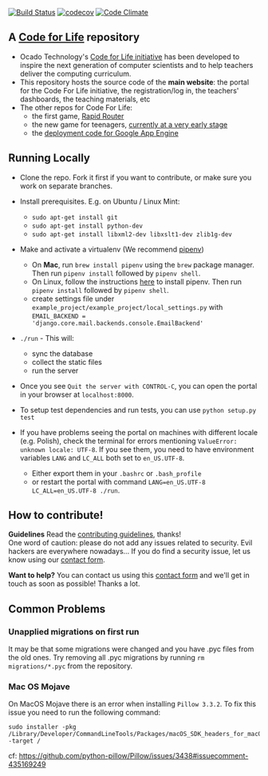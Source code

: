 [![Build Status](https://travis-ci.org/ocadotechnology/codeforlife-portal.svg?branch=master)](https://travis-ci.org/ocadotechnology/codeforlife-portal)
[![codecov](https://codecov.io/gh/ocadotechnology/codeforlife-portal/branch/master/graph/badge.svg)](https://codecov.io/gh/ocadotechnology/codeforlife-portal)
[![Code Climate](https://codeclimate.com/github/ocadotechnology/codeforlife-portal/badges/gpa.svg)](https://codeclimate.com/github/ocadotechnology/codeforlife-portal)

## A  [Code for Life](https://www.codeforlife.education/) repository
* Ocado Technology's [Code for Life initiative](https://www.codeforlife.education/) has been developed to inspire the next generation of computer scientists and to help teachers deliver the computing curriculum.
* This repository hosts the source code of the **main website**: the portal for the Code For Life initiative, the registration/log in, the teachers' dashboards, the teaching materials, etc
* The other repos for Code For Life:
    * the first game, [Rapid Router](https://github.com/ocadotechnology/rapid-router)
    * the new game for teenagers, [currently at a very early stage](https://github.com/ocadotechnology/aimmo)
    * the [deployment code for Google App Engine](https://github.com/ocadotechnology/codeforlife-deploy-appengine)

## Running Locally
* Clone the repo. Fork it first if you want to contribute, or make sure you work on separate branches.
* Install prerequisites. E.g. on Ubuntu / Linux Mint:
    * `sudo apt-get install git`
    * `sudo apt-get install python-dev`
    * `sudo apt-get install libxml2-dev libxslt1-dev zlib1g-dev`
* Make and activate a virtualenv (We recommend [pipenv]((https://docs.pipenv.org/)))
    * On **Mac**, run `brew install pipenv` using the `brew` package manager. Then run `pipenv install` followed by `pipenv shell`.
    * On Linux, follow the instructions [here](https://docs.pipenv.org/install/#installing-pipenv) to install pipenv. Then run `pipenv install` followed by `pipenv shell`. 
    * create settings file under `example_project/example_project/local_settings.py` with `EMAIL_BACKEND = 'django.core.mail.backends.console.EmailBackend'`
* `./run` - This will:
    * sync the database
    * collect the static files
    * run the server
* Once you see `Quit the server with CONTROL-C`, you can open the portal in your browser at `localhost:8000`.

* To setup test dependencies and run tests, you can use `python setup.py test`

* If you have problems seeing the portal on machines with different locale (e.g. Polish), check the terminal for errors mentioning `ValueError: unknown locale: UTF-8`. If you see them, you need to have environment variables `LANG` and `LC_ALL` both set to `en_US.UTF-8`.
    * Either export them in your `.bashrc` or `.bash_profile`
    * or restart the portal with command `LANG=en_US.UTF-8 LC_ALL=en_US.UTF-8 ./run`.

## How to contribute!
__Guidelines__ Read the [contributing guidelines](CONTRIBUTING.md), thanks!<br>
One word of caution: please do not add any issues related to security. Evil hackers are everywhere nowadays... If you do find a security issue, let us know using our [contact form][c4l-contact-form].

__Want to help?__ You can contact us using this [contact form][c4l-contact-form] and we'll get in touch as soon as possible! Thanks a lot.

## Common Problems
### Unapplied migrations on first run
It may be that some migrations were changed and you have .pyc files from the old ones. Try removing all .pyc migrations by running `rm migrations/*.pyc` from the repository.

### Mac OS Mojave
On MacOS Mojave there is an error when installing `Pillow 3.3.2`.
To fix this issue you need to run the following command:
```
sudo installer -pkg /Library/Developer/CommandLineTools/Packages/macOS_SDK_headers_for_macOS_10.14.pkg -target /
``` 
cf: https://github.com/python-pillow/Pillow/issues/3438#issuecomment-435169249 

[c4l-contact-form]: https://www.codeforlife.education/help/#contact
